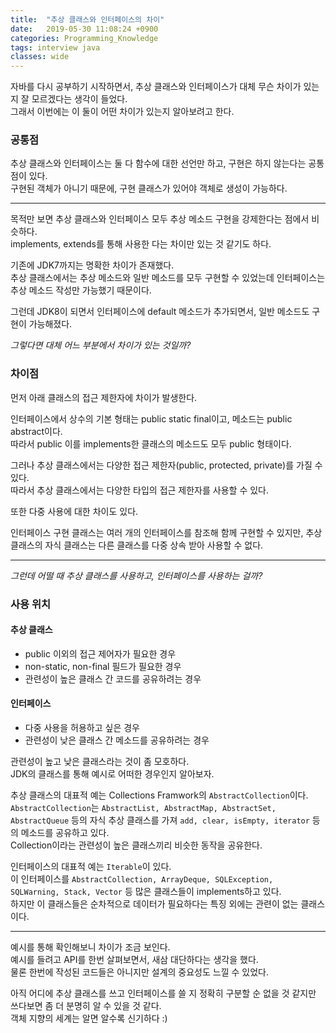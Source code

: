 ```yaml
---
title:  "추상 클래스와 인터페이스의 차이"
date:   2019-05-30 11:08:24 +0900
categories: Programming_Knowledge
tags: interview java
classes: wide
---
```


자바를 다시 공부하기 시작하면서, 추상 클래스와 인터페이스가 대체 무슨 차이가 있는지 잘 모르겠다는 생각이 들었다.  
그래서 이번에는 이 둘이 어떤 차이가 있는지 알아보려고 한다.  
  
### 공통점

추상 클래스와 인터페이스는 둘 다 함수에 대한 선언만 하고, 구현은 하지 않는다는 공통점이 있다.  
구현된 객체가 아니기 때문에, 구현 클래스가 있어야 객체로 생성이 가능하다.  
  
___

목적만 보면 추상 클래스와 인터페이스 모두 추상 메소드 구현을 강제한다는 점에서 비슷하다.  
implements, extends를 통해 사용한 다는 차이만 있는 것 같기도 하다.  
  
기존에 JDK7까지는 명확한 차이가 존재했다.  
추상 클래스에서는 추상 메소드와 일반 메소드를 모두 구현할 수 있었는데 인터페이스는 추상 메소드 작성만 가능했기 때문이다.  
  
그런데 JDK8이 되면서 인터페이스에 default 메소드가 추가되면서, 일반 메소드도 구현이 가능해졌다.  
  
_그렇다면 대체 어느 부분에서 차이가 있는 것일까?_  
  
### 차이점

먼저 아래 클래스의 접근 제한자에 차이가 발생한다.  
  
인터페이스에서 상수의 기본 형태는 public static final이고, 메소드는 public abstract이다.  
따라서 public 이를 implements한 클래스의 메소드도 모두 public 형태이다.  
  
그러나 추상 클래스에서는 다양한 접근 제한자(public, protected, private)를 가질 수 있다.  
따라서 추상 클래스에서는 다양한 타입의 접근 제한자를 사용할 수 있다.  
  
또한 다중 사용에 대한 차이도 있다.  

인터페이스 구현 클래스는 여러 개의 인터페이스를 참조해 함께 구현할 수 있지만, 추상 클래스의 자식 클래스는 다른 클래스를 다중 상속 받아 사용할 수 없다.  
  
___

_그런데 어떨 때 추상 클래스를 사용하고, 인터페이스를 사용하는 걸까?_    

### 사용 위치
#### 추상 클래스

- public 이외의 접근 제어자가 필요한 경우
- non-static, non-final 필드가 필요한 경우
- 관련성이 높은 클래스 간 코드를 공유하려는 경우

#### 인터페이스

- 다중 사용을 허용하고 싶은 경우
- 관련성이 낮은 클래스 간 메소드를 공유하려는 경우  
  
관련성이 높고 낮은 클래스라는 것이 좀 모호하다.  
JDK의 클래스를 통해 예시로 어떠한 경우인지 알아보자.  
  
추상 클래스의 대표적 예는 Collections Framwork의 `AbstractCollection`이다.  
`AbstractCollection`는 `AbstractList, AbstractMap, AbstractSet, AbstractQueue` 등의 자식 추상 클래스를 가져 `add, clear, isEmpty, iterator` 등의 메소드를 공유하고 있다.  
Collection이라는 관련성이 높은 클래스끼리 비슷한 동작을 공유한다.  
  
인터페이스의 대표적 예는 `Iterable`이 있다.  
이 인터페이스를 `AbstractCollection, ArrayDeque, SQLException, SQLWarning, Stack, Vector` 등 많은 클래스들이 implements하고 있다.  
하지만 이 클래스들은 순차적으로 데이터가 필요하다는 특징 외에는 관련이 없는 클래스이다.  
  
___

예시를 통해 확인해보니 차이가 조금 보인다.  
예시를 들려고 API를 한번 살펴보면서, 새삼 대단하다는 생각을 했다.  
물론 한번에 작성된 코드들은 아니지만 설계의 중요성도 느낄 수 있었다.  
  
아직 어디에 추상 클래스를 쓰고 인터페이스를 쓸 지 정확히 구분할 순 없을 것 같지만 쓰다보면 좀 더 분명히 알 수 있을 것 같다.  
객체 지향의 세계는 알면 알수록 신기하다 :)  